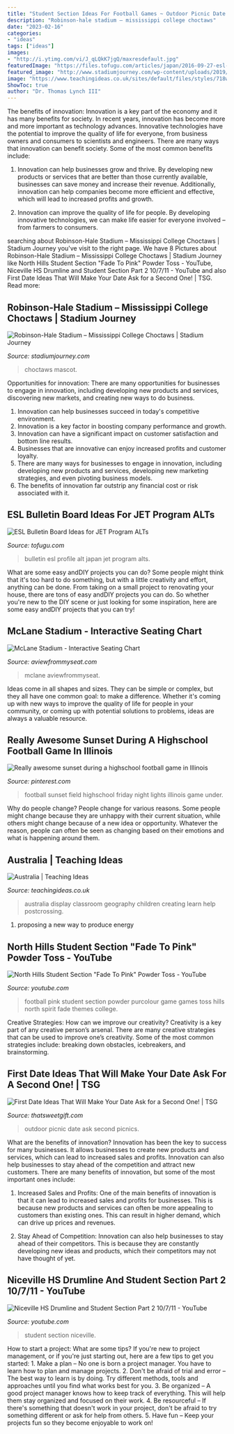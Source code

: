 ```yaml
---
title: "Student Section Ideas For Football Games ~ Outdoor Picnic Date Ask Second Picnics"
description: "Robinson-hale stadium – mississippi college choctaws"
date: "2023-02-16"
categories:
- "ideas"
tags: ["ideas"]
images:
- "http://i.ytimg.com/vi/J_qLQkK7jgQ/maxresdefault.jpg"
featuredImage: "https://files.tofugu.com/articles/japan/2016-09-27-esl-bulletin-board-ideas/alt-profile.jpg"
featured_image: "http://www.stadiumjourney.com/wp-content/uploads/2019/10/Robinson-Hale-Stadium-Mississippi-College-Choctaws-Mascot-1.png"
image: "https://www.teachingideas.co.uk/sites/default/files/styles/718w/public/0007australia.jpg?itok=0qvgqFDA"
ShowToc: true
author: "Dr. Thomas Lynch III"
---
```



The benefits of innovation:
Innovation is a key part of the economy and it has many benefits for society. In recent years, innovation has become more and more important as technology advances. Innovative technologies have the potential to improve the quality of life for everyone, from business owners and consumers to scientists and engineers.
There are many ways that innovation can benefit society. Some of the most common benefits include: 

1. Innovation can help businesses grow and thrive. By developing new products or services that are better than those currently available, businesses can save money and increase their revenue. Additionally, innovation can help companies become more efficient and effective, which will lead to increased profits and growth. 

2. Innovation can improve the quality of life for people. By developing innovative technologies, we can make life easier for everyone involved – from farmers to consumers.

	

		
searching about Robinson-Hale Stadium – Mississippi College Choctaws | Stadium Journey you've visit to the right page. We have 8 Pictures about Robinson-Hale Stadium – Mississippi College Choctaws | Stadium Journey like North Hills Student Section &quot;Fade To Pink&quot; Powder Toss - YouTube, Niceville HS Drumline and Student Section Part 2 10/7/11 - YouTube and also First Date Ideas That Will Make Your Date Ask for a Second One! | TSG. Read more:
		
    
## Robinson-Hale Stadium – Mississippi College Choctaws | Stadium Journey

<img loading=lazy src="http://www.stadiumjourney.com/wp-content/uploads/2019/10/Robinson-Hale-Stadium-Mississippi-College-Choctaws-Mascot-1.png" onerror="this.onerror=null;this.src='https://tse2.mm.bing.net/th?id=OIP.fXvTRaFLuNIG---tkAIdBAHaJ5&amp;pid=15.1';" alt="Robinson-Hale Stadium – Mississippi College Choctaws | Stadium Journey">

_Source: stadiumjourney.com_

>choctaws mascot. 

	

Opportunities for innovation: There are many opportunities for businesses to engage in innovation, including developing new products and services, discovering new markets, and creating new ways to do business.
1. Innovation can help businesses succeed in today's competitive environment.
2. Innovation is a key factor in boosting company performance and growth.
3. Innovation can have a significant impact on customer satisfaction and bottom line results.
4. Businesses that are innovative can enjoy increased profits and customer loyalty.
5. There are many ways for businesses to engage in innovation, including developing new products and services, developing new marketing strategies, and even pivoting business models.
6. The benefits of innovation far outstrip any financial cost or risk associated with it.

    
## ESL Bulletin Board Ideas For JET Program ALTs

<img loading=lazy src="https://files.tofugu.com/articles/japan/2016-09-27-esl-bulletin-board-ideas/alt-profile.jpg" onerror="this.onerror=null;this.src='https://tse1.mm.bing.net/th?id=OIP.9bBkmeT-he3l2q7XDbAqvQHaFf&amp;pid=15.1';" alt="ESL Bulletin Board Ideas for JET Program ALTs">

_Source: tofugu.com_

>bulletin esl profile alt japan jet program alts. 

	

What are some easy andDIY projects you can do?
Some people might think that it's too hard to do something, but with a little creativity and effort, anything can be done. From taking on a small project to renovating your house, there are tons of easy andDIY projects you can do. So whether you're new to the DIY scene or just looking for some inspiration, here are some easy andDIY projects that you can try!

    
## McLane Stadium - Interactive Seating Chart

<img loading=lazy src="https://aviewfrommyseat.com/wallpaper/pevans99-20210208044702.jpg" onerror="this.onerror=null;this.src='https://tse1.mm.bing.net/th?id=OIP.vNtIosLWpycvQykP6noh8AHaJ3&amp;pid=15.1';" alt="McLane Stadium - Interactive Seating Chart">

_Source: aviewfrommyseat.com_

>mclane aviewfrommyseat. 

	

Ideas come in all shapes and sizes. They can be simple or complex, but they all have one common goal: to make a difference. Whether it's coming up with new ways to improve the quality of life for people in your community, or coming up with potential solutions to problems, ideas are always a valuable resource.

    
## Really Awesome Sunset During A Highschool Football Game In Illinois

<img loading=lazy src="https://i.pinimg.com/originals/05/58/c3/0558c3e7c13e33d81b2fb1599116d47f.jpg" onerror="this.onerror=null;this.src='https://tse1.mm.bing.net/th?id=OIP.JrTOHtpxhgKgoiP3S-39pQHaFj&amp;pid=15.1';" alt="Really awesome sunset during a highschool football game in Illinois">

_Source: pinterest.com_

>football sunset field highschool friday night lights illinois game under. 

	

Why do people change?
People change for various reasons. Some people might change because they are unhappy with their current situation, while others might change because of a new idea or opportunity. Whatever the reason, people can often be seen as changing based on their emotions and what is happening around them.

    
## Australia | Teaching Ideas

<img loading=lazy src="https://www.teachingideas.co.uk/sites/default/files/styles/718w/public/0007australia.jpg?itok=0qvgqFDA" onerror="this.onerror=null;this.src='https://tse4.mm.bing.net/th?id=OIP.XBTN3-cvJu3T_z7NEi2IwgHaFj&amp;pid=15.1';" alt="Australia | Teaching Ideas">

_Source: teachingideas.co.uk_

>australia display classroom geography children creating learn help postcrossing. 

	

1. proposing a new way to produce energy 

    
## North Hills Student Section &quot;Fade To Pink&quot; Powder Toss - YouTube

<img loading=lazy src="https://i.ytimg.com/vi/V-YiGcun-nY/maxresdefault.jpg" onerror="this.onerror=null;this.src='https://tse2.mm.bing.net/th?id=OIP.wiQ7XQ0tcj8Ir54OU_f9nQHaEK&amp;pid=15.1';" alt="North Hills Student Section &quot;Fade To Pink&quot; Powder Toss - YouTube">

_Source: youtube.com_

>football pink student section powder purcolour game games toss hills north spirit fade themes college. 

	

Creative Strategies: How can we improve our creativity?
Creativity is a key part of any creative person’s arsenal. There are many creative strategies that can be used to improve one’s creativity. Some of the most common strategies include: breaking down obstacles, icebreakers, and brainstorming.

    
## First Date Ideas That Will Make Your Date Ask For A Second One! | TSG

<img loading=lazy src="https://media.thatsweetgift.com/wp-content/uploads/2018/10/outdoor-picnic.jpg" onerror="this.onerror=null;this.src='https://tse2.mm.bing.net/th?id=OIP.rfBS-1uifdje09D4su7RqgHaEK&amp;pid=15.1';" alt="First Date Ideas That Will Make Your Date Ask for a Second One! | TSG">

_Source: thatsweetgift.com_

>outdoor picnic date ask second picnics. 

	

What are the benefits of innovation?
Innovation has been the key to success for many businesses. It allows businesses to create new products and services, which can lead to increased sales and profits. Innovation can also help businesses to stay ahead of the competition and attract new customers.
There are many benefits of innovation, but some of the most important ones include:

1) Increased Sales and Profits: One of the main benefits of innovation is that it can lead to increased sales and profits for businesses. This is because new products and services can often be more appealing to customers than existing ones. This can result in higher demand, which can drive up prices and revenues.

2) Stay Ahead of Competition: Innovation can also help businesses to stay ahead of their competitors. This is because they are constantly developing new ideas and products, which their competitors may not have thought of yet.

    
## Niceville HS Drumline And Student Section Part 2 10/7/11 - YouTube

<img loading=lazy src="http://i.ytimg.com/vi/J_qLQkK7jgQ/maxresdefault.jpg" onerror="this.onerror=null;this.src='https://tse3.mm.bing.net/th?id=OIP.t9aY8J8d0TSA7ZmJTf7y3QHaEK&amp;pid=15.1';" alt="Niceville HS Drumline and Student Section Part 2 10/7/11 - YouTube">

_Source: youtube.com_

>student section niceville. 

	

How to start a project: What are some tips?
If you're new to project management, or if you're just starting out, here are a few tips to get you started: 1. Make a plan – No one is born a project manager. You have to learn how to plan and manage projects. 2. Don't be afraid of trial and error – The best way to learn is by doing. Try different methods, tools and approaches until you find what works best for you. 3. Be organized – A good project manager knows how to keep track of everything. This will help them stay organized and focused on their work. 4. Be resourceful – If there's something that doesn't work in your project, don't be afraid to try something different or ask for help from others. 5. Have fun – Keep your projects fun so they become enjoyable to work on!

